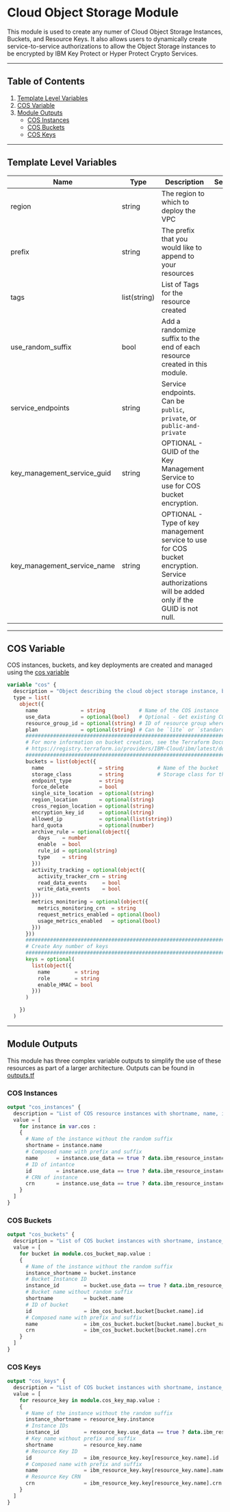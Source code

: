 # Cloud Object Storage Module

This module is used to create any numer of Cloud Object Storage Instances, Buckets, and Resource Keys. It also allows users to dynamically create service-to-service authorizations to allow the Object Storage instances to be encrypted by IBM Key Protect or Hyper Protect Crypto Services.

---

## Table of Contents

1. [Template Level Variables](#template-level-variables)
2. [COS Variable](#cos-variable)
3. [Module Outputs](#module-outputs)
    - [COS Instances](#cos-instances)
    - [COS Buckets](#cos-buckets)
    - [COS Keys](#cos-keys)

---

## Template Level Variables

Name                        | Type         | Description                                                                                                                                    | Sensitive | Default
--------------------------- | ------------ | ---------------------------------------------------------------------------------------------------------------------------------------------- | --------- | -------
region                      | string       | The region to which to deploy the VPC                                                                                                          |           | 
prefix                      | string       | The prefix that you would like to append to your resources                                                                                     |           | 
tags                        | list(string) | List of Tags for the resource created                                                                                                          |           | null
use_random_suffix           | bool         | Add a randomize suffix to the end of each resource created in this module.                                                                     |           | true
service_endpoints           | string       | Service endpoints. Can be `public`, `private`, or `public-and-private`                                                                         |           | private
key_management_service_guid | string       | OPTIONAL - GUID of the Key Management Service to use for COS bucket encryption.                                                                |           | null
key_management_service_name | string       | OPTIONAL - Type of key management service to use for COS bucket encryption. Service authorizations will be added only if the GUID is not null. |           | null

---

## COS Variable

COS instances, buckets, and key deployments are created and managed using the [cos variable](./variables.tf#L67)

```terraform
variable "cos" {
  description = "Object describing the cloud object storage instance, buckets, and keys. Set `use_data` to false to create instance"
  type = list(
    object({
      name              = string           # Name of the COS instance
      use_data          = optional(bool)   # Optional - Get existing COS instance from data
      resource_group_id = optional(string) # ID of resource group where COS should be provisioned
      plan              = optional(string) # Can be `lite` or `standard`
      ##############################################################################
      # For more information on bucket creation, see the Terraform Documentation
      # https://registry.terraform.io/providers/IBM-Cloud/ibm/latest/docs/resources/cos_bucket
      ##############################################################################
      buckets = list(object({
        name                  = string           # Name of the bucket
        storage_class         = string           # Storage class for the bucket
        endpoint_type         = string
        force_delete          = bool
        single_site_location  = optional(string)
        region_location       = optional(string)
        cross_region_location = optional(string)
        encryption_key_id     = optional(string)
        allowed_ip            = optional(list(string))
        hard_quota            = optional(number)
        archive_rule = optional(object({
          days    = number
          enable  = bool
          rule_id = optional(string)
          type    = string
        }))
        activity_tracking = optional(object({
          activity_tracker_crn = string
          read_data_events     = bool
          write_data_events    = bool
        }))
        metrics_monitoring = optional(object({
          metrics_monitoring_crn  = string
          request_metrics_enabled = optional(bool)
          usage_metrics_enabled   = optional(bool)
        }))
      }))
      ##############################################################################
      # Create Any number of keys 
      ##############################################################################
      keys = optional(
        list(object({
          name        = string
          role        = string
          enable_HMAC = bool
        }))
      )

    })
  )
```

---

## Module Outputs

This module has three complex variable outputs to simplify the use of these resources as part of a larger architecture. Outputs can be found in [outputs.tf](./outputs.tf)

### COS Instances

```terraform
output "cos_instances" {
  description = "List of COS resource instances with shortname, name, id, and crn."
  value = [
    for instance in var.cos :
    {
      # Name of the instance without the random suffix
      shortname = instance.name
      # Composed name with prefix and suffix
      name      = instance.use_data == true ? data.ibm_resource_instance.cos[instance.name].name : ibm_resource_instance.cos[instance.name].name
      # ID of intantce
      id        = instance.use_data == true ? data.ibm_resource_instance.cos[instance.name].id : ibm_resource_instance.cos[instance.name].id
      # CRN of instance
      crn       = instance.use_data == true ? data.ibm_resource_instance.cos[instance.name].crn : ibm_resource_instance.cos[instance.name].crn
    }
  ]
}
```

### COS Buckets

```terraform
output "cos_buckets" {
  description = "List of COS bucket instances with shortname, instance_shortname, name, id, crn, and instance id."
  value = [
    for bucket in module.cos_bucket_map.value :
    {
      # Name of the instance without the random suffix
      instance_shortname = bucket.instance
      # Bucket Instance ID
      instance_id        = bucket.use_data == true ? data.ibm_resource_instance.cos[bucket.instance].id : ibm_resource_instance.cos[bucket.instance].id
      # Bucket name without random suffix
      shortname          = bucket.name
      # ID of bucket
      id                 = ibm_cos_bucket.bucket[bucket.name].id
      # Composed name with prefix and suffix
      name               = ibm_cos_bucket.bucket[bucket.name].bucket_name
      crn                = ibm_cos_bucket.bucket[bucket.name].crn
    }
  ]
}
```

### COS Keys

```terraform
output "cos_keys" {
  description = "List of COS bucket instances with shortname, instance_shortname, name, id, crn, and instance id."
  value = [
    for resource_key in module.cos_key_map.value :
    {
      # Name of the instance without the random suffix
      instance_shortname = resource_key.instance
      # Instance IDs
      instance_id        = resource_key.use_data == true ? data.ibm_resource_instance.cos[resource_key.instance].id : ibm_resource_instance.cos[resource_key.instance].id
      # Key name without prefix and suffix
      shortname          = resource_key.name
      # Resource Key ID
      id                 = ibm_resource_key.key[resource_key.name].id
      # Composed name with prefix and suffix
      name               = ibm_resource_key.key[resource_key.name].name
      # Resource Key CRN
      crn                = ibm_resource_key.key[resource_key.name].crn
    }
  ]
}

```